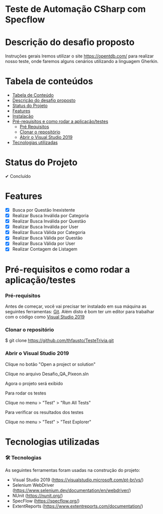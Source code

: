 # Teste de Automação CSharp com Specflow

# Descrição do desafio proposto

Instruções gerais
Iremos utilizar o site https://opentdb.com/ para realizar nosso teste, onde faremos alguns cenários utilizando a linguagem Gherkin.

Tabela de conteúdos
=================
<!--ts-->
   * [Tabela de Conteúdo](#tabela-de-conteudo)
   * [Descrição do desafio proposto](#Descrição-do-desafio-proposto)
   * [Status do Projeto](#Status-do-Projeto)
   * [Features](#Features)
   * [Instalação](#instalacao)
   * [Pré-requisitos e como rodar a aplicação/testes](#Pré-requisitos-e-como-rodar-a-aplicação/testes)
      * [Pré Requisitos](#pre-requisitos)
      * [Clonar o repositório](#Clonar-o-repositório)
      * [Abrir o Visual Studio 2019](#Abrir-o-Visual-Studio-2019)
   * [Tecnologias utilizadas](#Tecnologias-utilizadas)
<!--te-->

# Status do Projeto

✔ Concluído

# Features

- [x] Busca por Questão Inexistente
- [x] Realizar Busca Inválida por Categoria
- [x] Realizar Busca Inválida por Questão
- [x] Realizar Busca Inválida por User
- [x] Realizar Busca Válida por Categoria
- [x] Realizar Busca Válida por Questão
- [x] Realizar Busca Válida por User
- [x] Realizar Contagem de Listagem

# Pré-requisitos e como rodar a aplicação/testes

### Pré-requisitos

Antes de começar, você vai precisar ter instalado em sua máquina as seguintes ferramentas:
[Git](https://git-scm.com). 
Além disto é bom ter um editor para trabalhar com o código como [Visual Studio 2019](https://visualstudio.microsoft.com/pt-br/downloads/)

### Clonar o repositório
$ git clone <https://github.com/thfausto/TesteTrivia.git>

### Abrir o Visual Studio 2019

Clique no botão "Open a project or solution"

Clique no arquivo Desafio_QA_Pixeon.sln

Agora o projeto será exibido

Para rodar os testes

Clique no menu > "Test" > "Run All Tests"

Para verificar os resultados dos testes

Clique no menu > "Test" > "Test Explorer"

# Tecnologias utilizadas

### 🛠 Tecnologias

As seguintes ferramentas foram usadas na construção do projeto:

- Visual Studio 2019 (https://visualstudio.microsoft.com/pt-br/vs/)
- Selenium WebDriver (https://www.selenium.dev/documentation/en/webdriver/)
- NUnit (https://nunit.org/)
- SpecFlow (https://specflow.org/)
- ExtentReports (https://www.extentreports.com/documentation/)


